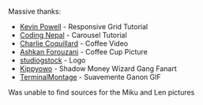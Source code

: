 Massive thanks:
  - [Kevin Powell](https://www.youtube.com/watch?v=sKFW3wek21Q&t=648s) - Responsive Grid Tutorial
  - [Coding Nepal](https://www.youtube.com/watch?v=6QE8dXq9SOE) - Carousel Tutorial
  - [Charlie Coquillard](https://www.youtube.com/watch?v=Nu8kIIL-CDA) - Coffee Video
  - [Ashkan Forouzani](https://unsplash.com/photos/red-mug-and-plate-J3apc5HtxG8) - Coffee Cup Picture
  - [studiogstock](https://www.freepik.com/free-vector/delicious-coffee_4790920.htm) - Logo
  - [Kippyowo](https://www.newgrounds.com/art/view/kippyowo/shadow-wizard-money-gang-pixelart) - Shadow Money Wizard Gang Fanart
  - [TerminalMontage](https://www.youtube.com/watch?v=OiDx6aQ928o) - Suavemente Ganon GIF
    
Was unable to find sources for the Miku and Len pictures
